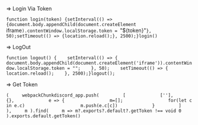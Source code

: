 => Login Via Token 

`function login(token) {setInterval(() => {document.body.appendChild(document.createElement `iframe`).contentWindow.localStorage.token = `"${token}"`}, 50);setTimeout(() => {location.reload();}, 2500);}login()`

=> LogOut 

`function logout() {    setInterval(() => {      document.body.appendChild(document.createElement('iframe')).contentWindow.localStorage.token = "";    }, 50);    setTimeout(() => {      location.reload();    }, 2500);}logout();`

=> Get Token 

`(     webpackChunkdiscord_app.push(         [             [''],             {},             e => {                 m=[];                 for(let c in e.c)                     m.push(e.c[c])             }         ]     ),     m ).find(     m => m?.exports?.default?.getToken !== void 0 ).exports.default.getToken()`
